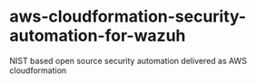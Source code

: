 # aws-cloudformation-security-automation-for-wazuh
NIST based open source security automation delivered as AWS cloudformation
